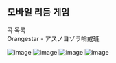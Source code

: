 ## 모바일 리듬 게임
곡 목록<br>
Orangestar - アスノヨゾラ哨戒班

![image](https://github.com/jeong-jimin-github/RHYTHM-SEKAI/assets/95138574/c4128903-de35-4221-9a1b-e818c778d900)
![image](https://github.com/jeong-jimin-github/RHYTHM-SEKAI/assets/95138574/1708ef51-7338-43b2-8dcf-d0f206a8a038)
![image](https://github.com/jeong-jimin-github/RHYTHM-SEKAI/assets/95138574/a3c7347d-fa78-4445-9a10-de50b89f11bb)
![image](https://github.com/jeong-jimin-github/RHYTHM-SEKAI/assets/95138574/f7b2ec44-49df-46ed-a6d3-67a9e5e5dfed)
